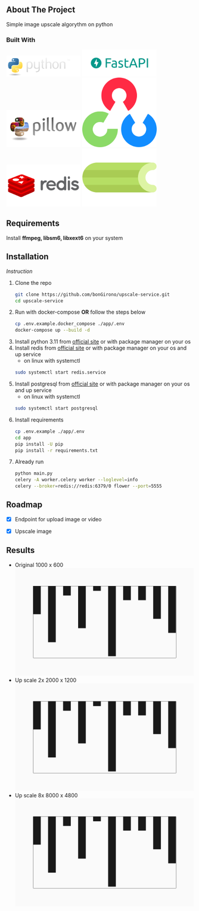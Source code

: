 ## About The Project
Simple image upscale algorythm on python


### Built With

<img alt="Python" src="logo%2Fpython.png" width="200"/>
<img alt="FastApi" src="logo%2Ffastapi.png" width="200"/>
<img alt="Pillow" src="logo%2Fpillow.png" width="200"/>
<img alt="OpenCV" src="logo%2Fopencv.png" width="200"/>
<img alt="Redis" src="logo%2Fredis.png" width="200"/>
<img alt="Celery" src="logo%2Fcelery.png" width="200"/>


## Requirements
Install **ffmpeg, libsm6, libxext6** on your system

## Installation

_Instruction_

1. Clone the repo
   ```sh
   git clone https://github.com/bonGirono/upscale-service.git
   cd upscale-service
   ```
2. Run with docker-compose **OR** follow the steps below 
   ```sh
   cp .env.example.docker_compose ./app/.env
   docker-compose up --build -d
   ```
3. Install python 3.11 from [official site](https://www.python.org) or with package manager on your os
4. Install redis from [official site](https://redis.io) or with package manager on your os and up service
   * on linux with systemctl
   ```sh
   sudo systemctl start redis.service
   ```
5. Install postgresql from [official site](https://www.postgresql.org) or with package manager on your os and up service
   * on linux with systemctl
   ```sh
   sudo systemctl start postgresql
   ```
7. Install requirements
   ```sh
   cp .env.example ./app/.env
   cd app
   pip install -U pip
   pip install -r requirements.txt
   ```
8. Already run
   ```sh
   python main.py
   celery -A worker.celery worker --loglevel=info
   celery --broker=redis://redis:6379/0 flower --port=5555
   ```


## Roadmap

- [X] Endpoint for upload image or video
- [x] Upscale image


## Results
* Original 1000 x 600
   ![input.png](demo%2Finput.png)
* Up scale 2x 2000 x 1200
  ![output2x.png](demo%2Foutput2x.png)
* Up scale 8x 8000 x 4800
  ![output8x.png](demo%2Foutput8x.png)
